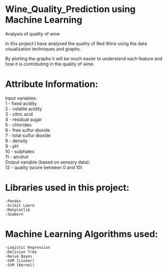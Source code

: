 # Wine_Quality_Prediction using Machine Learning
Analysis of quality of wine 

In this project I have analysed the quality of Red Wine using the data visualization techniques and graphs. 

By plotting the graphs it will be much easier to understand each feature and how it is contributing in the quality of wine.

# Attribute Information:
Input variables:<br>
1 - fixed acidity <br>
2 - volatile acidity <br>
3 - citric acid<br>
4 - residual sugar<br>
5 - chlorides<br>
6 - free sulfur dioxide<br>
7 - total sulfur dioxide<br>
8 - density<br>
9 - pH<br>
10 - sulphates<br>
11 - alcohol<br>
Output variable (based on sensory data):<br>
12 - quality (score between 0 and 10)

# Libraries used in this project:
	-Pandas
	-Scikit Learn
	-Matplotlib
	-Seaborn

# Machine Learning Algorithms used:
	-Logistic Regression
	-Decision Tree
	-Naive Bayes
	-SVM (Linear)
	-SVM (Kernel)
